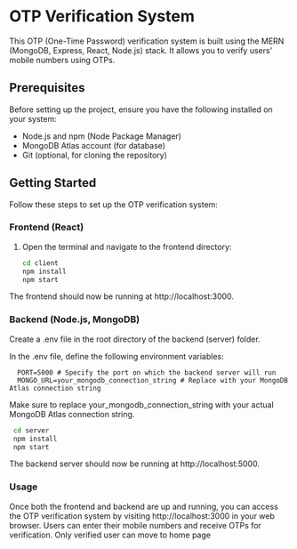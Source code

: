 # OTP Verification System

This OTP (One-Time Password) verification system is built using the MERN (MongoDB, Express, React, Node.js) stack. It allows you to verify users' mobile numbers using OTPs.

## Prerequisites

Before setting up the project, ensure you have the following installed on your system:

- Node.js and npm (Node Package Manager)
- MongoDB Atlas account (for database)
- Git (optional, for cloning the repository)

## Getting Started

Follow these steps to set up the OTP verification system:

### Frontend (React)

1. Open the terminal and navigate to the frontend directory:

   ```bash
   cd client
   npm install
   npm start
The frontend should now be running at http://localhost:3000.

### Backend (Node.js, MongoDB)
Create a .env file in the root directory of the backend (server) folder.

In the .env file, define the following environment variables:
```
  PORT=5000 # Specify the port on which the backend server will run
  MONGO_URL=your_mongodb_connection_string # Replace with your MongoDB Atlas connection string
```
Make sure to replace your_mongodb_connection_string with your actual MongoDB Atlas connection string.

```bash
 cd server
 npm install
 npm start
```

The backend server should now be running at http://localhost:5000.
### Usage
Once both the frontend and backend are up and running, you can access the OTP verification system by visiting http://localhost:3000 in your web browser. Users can enter their mobile numbers and receive OTPs for verification.
Only verified user can move to home page 











   

